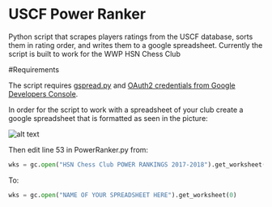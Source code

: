 # USCF Power Ranker

Python script that scrapes players ratings from the USCF database, sorts them in rating order, and writes them to a google spreadsheet. Currently the script is built to work for the WWP HSN Chess Club

#Requirements

The script requires [gspread.py](https://github.com/burnash/gspread) and [OAuth2 credentials from Google Developers Console](http://gspread.readthedocs.io/en/latest/oauth2.html). 

In order for the script to work with a spreadsheet of your club create a google spreadsheet that is formatted as seen in the picture:

![alt text](Screeenshots/spreadsheet.png)

Then edit line 53 in PowerRanker.py from:

```Python
wks = gc.open("HSN Chess Club POWER RANKINGS 2017-2018").get_worksheet(0)
```

To:

```Python
wks = gc.open("NAME OF YOUR SPREADSHEET HERE").get_worksheet(0)
```
